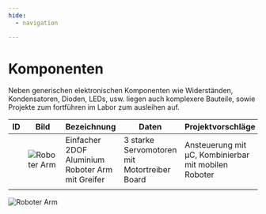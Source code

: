 ```yaml
---
hide:
  - navigation

---
```


# Komponenten

Neben generischen elektronischen Komponenten wie Widerständen, Kondensatoren, Dioden, LEDs, usw. liegen auch komplexere Bauteile, sowie Projekte zum fortführen im Labor zum ausleihen auf.

| ID   | Bild                          | Bezeichnung                                      | Daten                                        | Projektvorschläge                                    | Anzahl | Verfügbarkeit | Ort  | Besitzer |
| ---- | ----------------------------- | ------------------------------------------------ | -------------------------------------------- | ---------------------------------------------------- | ------ | ------------- | ---- | -------- |
|      | ![Roboter Arm](IMG_0923.HEIC) | Einfacher 2DOF Aluminium Roboter Arm mit Greifer | 3 starke Servomotoren mit Motortreiber Board | Ansteuerung mit µC, Kombinierbar mit mobilen Roboter | 1      |               |      | HOED     |
|      |                               |                                                  |                                              |                                                      |        |               |      |          |



![Roboter Arm](IMG_0923.HEIC)


